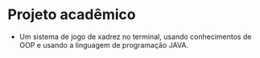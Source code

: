 # Projeto acadêmico

- Um sistema de jogo de xadrez no terminal, usando conhecimentos de OOP e usando a linguagem de programação JAVA.
